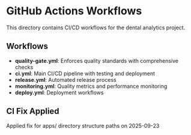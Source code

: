 # GitHub Actions Workflows

This directory contains CI/CD workflows for the dental analytics project.

## Workflows

- **quality-gate.yml**: Enforces quality standards with comprehensive checks
- **ci.yml**: Main CI/CD pipeline with testing and deployment
- **release.yml**: Automated release process
- **monitoring.yml**: Quality metrics and performance monitoring
- **deploy.yml**: Deployment workflows

## CI Fix Applied
Applied fix for apps/ directory structure paths on 2025-09-23
